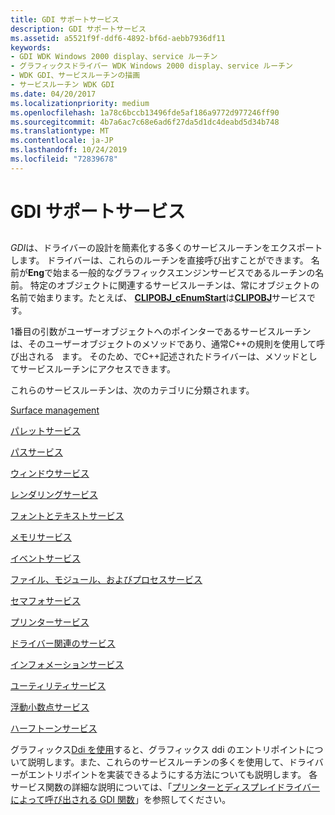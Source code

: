 ```yaml
---
title: GDI サポートサービス
description: GDI サポートサービス
ms.assetid: a5521f9f-ddf6-4892-bf6d-aebb7936df11
keywords:
- GDI WDK Windows 2000 display、service ルーチン
- グラフィックスドライバー WDK Windows 2000 display、service ルーチン
- WDK GDI、サービスルーチンの描画
- サービスルーチン WDK GDI
ms.date: 04/20/2017
ms.localizationpriority: medium
ms.openlocfilehash: 1a78c6bccb13496fde5af186a9772d977246ff90
ms.sourcegitcommit: 4b7a6ac7c68e6ad6f27da5d1dc4deabd5d34b748
ms.translationtype: MT
ms.contentlocale: ja-JP
ms.lasthandoff: 10/24/2019
ms.locfileid: "72839678"
---
```

# <a name="gdi-support-services"></a>GDI サポートサービス


## <span id="ddk_gdi_support_services_gg"></span><span id="DDK_GDI_SUPPORT_SERVICES_GG"></span>


*GDI*は、ドライバーの設計を簡素化する多くのサービスルーチンをエクスポートします。 ドライバーは、これらのルーチンを直接呼び出すことができます。 名前が**Eng**で始まる一般的なグラフィックスエンジンサービスであるルーチンの名前。 特定のオブジェクトに関連するサービスルーチンは、常にオブジェクトの名前で始まります。たとえば、 [**CLIPOBJ\_cEnumStart**](https://docs.microsoft.com/windows/desktop/api/winddi/nf-winddi-clipobj_cenumstart)は[**CLIPOBJ**](https://docs.microsoft.com/windows/desktop/api/winddi/ns-winddi-_clipobj)サービスです。

1番目の引数がユーザーオブジェクトへのポインターであるサービスルーチンは、そのユーザーオブジェクトのメソッドであり、通常C++の規則を使用して呼び出される   ます。 そのため、でC++記述されたドライバーは、メソッドとしてサービスルーチンにアクセスできます。

 

これらのサービスルーチンは、次のカテゴリに分類されます。

[Surface management](gdi-support-for-surfaces.md)

[パレットサービス](gdi-support-for-palettes.md)

[パスサービス](gdi-services-for-paths.md)

[ウィンドウサービス](gdi-support-for-window-objects.md)

[レンダリングサービス](gdi-drawing-and-related-services.md)

[フォントとテキストサービス](gdi-font-and-text-services.md)

[メモリサービス](gdi-memory-services.md)

[イベントサービス](gdi-event-services.md)

[ファイル、モジュール、およびプロセスサービス](gdi-file--module--and-process-services.md)

[セマフォサービス](gdi-semaphore-services.md)

[プリンターサービス](gdi-printer-services.md)

[ドライバー関連のサービス](gdi-driver-related-services.md)

[インフォメーションサービス](gdi-information-services.md)

[ユーティリティサービス](gdi-utility-services.md)

[浮動小数点サービス](gdi-floating-point-services.md)

[ハーフトーンサービス](gdi-halftone-services.md)

グラフィックス[Ddi を使用](using-the-graphics-ddi.md)すると、グラフィックス ddi のエントリポイントについて説明します。また、これらのサービスルーチンの多くを使用して、ドライバーがエントリポイントを実装できるようにする方法についても説明します。 各サービス関数の詳細な説明については、「[プリンターとディスプレイドライバーによって呼び出される GDI 関数](https://docs.microsoft.com/windows-hardware/drivers/ddi/index)」を参照してください。

 

 






